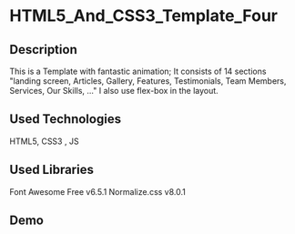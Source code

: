 # HTML5_And_CSS3_Template_Four

## Description

This is a Template with fantastic animation;
It consists of 14 sections "landing screen, Articles, Gallery,
Features, Testimonials, Team Members, Services, Our Skills, ..."
I also use flex-box in the layout.

## Used Technologies

HTML5, CSS3 , JS

## Used Libraries

Font Awesome Free v6.5.1
Normalize.css v8.0.1

## Demo

